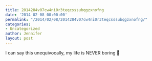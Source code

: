 ```yaml
---
title: 2014284v07cw4ni0r3teqcsssubqgzxnofng
date: '2014-02-08 00:00:00'
permalink: "/2014/02/08/2014284v07cw4ni0r3teqcsssubqgzxnofng/"
categories:
- Uncategorized
author: Jennifer
layout: post
---
```


I can say this unequivocally, my life is NEVER boring 🙂
